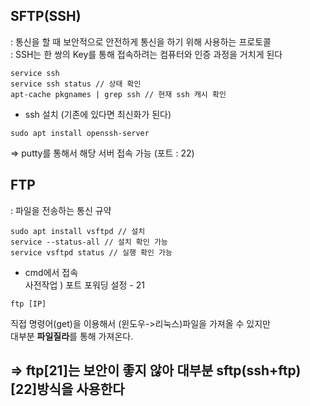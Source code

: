 ## SFTP(SSH)
: 통신을 할 때 보안적으로 안전하게 통신을 하기 위해 사용하는 프로토콜  
: SSH는 한 쌍의 Key를 통해 접속하려는 컴퓨터와 인증 과정을 거치게 된다  
```
service ssh  
service ssh status // 상태 확인  
apt-cache pkgnames | grep ssh // 현재 ssh 캐시 확인  
```
+ ssh 설치 (기존에 있다면 최신화가 된다)
```
sudo apt install openssh-server  
```
=> putty를 통해서 해당 서버 접속 가능 (포트 : 22)

## FTP 
: 파일을 전송하는 통신 규약
```
sudo apt install vsftpd // 설치
service --status-all // 설치 확인 가능
service vsftpd status // 실행 확인 가능
```
- cmd에서 접속  
사전작업 ) 포트 포워딩 설정 - 21
```
ftp [IP]
```
직접 명령어(get)을 이용해서 (윈도우->리눅스)파일을 가져올 수 있지만  
대부분 **파일질라**를 통해 가져온다.  
  
## => ftp[21]는 보안이 좋지 않아 대부분 sftp(ssh+ftp)[22]방식을 사용한다






